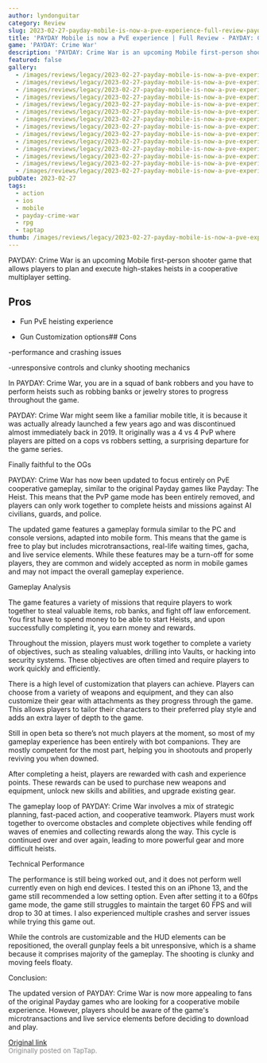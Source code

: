 ```yaml
---
author: lyndonguitar
category: Review
slug: 2023-02-27-payday-mobile-is-now-a-pve-experience-full-review-payday-crime-war
title: 'PAYDAY Mobile is now a PvE experience | Full Review - PAYDAY: Crime War'
game: 'PAYDAY: Crime War'
description: 'PAYDAY: Crime War is an upcoming Mobile first-person shooter game that allows players to plan and execute high-stakes heists in a cooperative multiplayer setting.'
featured: false
gallery:
  - /images/reviews/legacy/2023-02-27-payday-mobile-is-now-a-pve-experience--full-review---payday-crime-war-0.avif
  - /images/reviews/legacy/2023-02-27-payday-mobile-is-now-a-pve-experience--full-review---payday-crime-war-1.avif
  - /images/reviews/legacy/2023-02-27-payday-mobile-is-now-a-pve-experience--full-review---payday-crime-war-2.avif
  - /images/reviews/legacy/2023-02-27-payday-mobile-is-now-a-pve-experience--full-review---payday-crime-war-3.avif
  - /images/reviews/legacy/2023-02-27-payday-mobile-is-now-a-pve-experience--full-review---payday-crime-war-4.avif
  - /images/reviews/legacy/2023-02-27-payday-mobile-is-now-a-pve-experience--full-review---payday-crime-war-5.avif
  - /images/reviews/legacy/2023-02-27-payday-mobile-is-now-a-pve-experience--full-review---payday-crime-war-6.avif
  - /images/reviews/legacy/2023-02-27-payday-mobile-is-now-a-pve-experience--full-review---payday-crime-war-7.avif
  - /images/reviews/legacy/2023-02-27-payday-mobile-is-now-a-pve-experience--full-review---payday-crime-war-8.avif
  - /images/reviews/legacy/2023-02-27-payday-mobile-is-now-a-pve-experience--full-review---payday-crime-war-9.avif
  - /images/reviews/legacy/2023-02-27-payday-mobile-is-now-a-pve-experience--full-review---payday-crime-war-10.avif
  - /images/reviews/legacy/2023-02-27-payday-mobile-is-now-a-pve-experience--full-review---payday-crime-war-11.avif
  - /images/reviews/legacy/2023-02-27-payday-mobile-is-now-a-pve-experience--full-review---payday-crime-war-12.avif
  - /images/reviews/legacy/2023-02-27-payday-mobile-is-now-a-pve-experience--full-review---payday-crime-war-13.avif
pubDate: 2023-02-27
tags:
  - action
  - ios
  - mobile
  - payday-crime-war
  - rpg
  - taptap
thumb: /images/reviews/legacy/2023-02-27-payday-mobile-is-now-a-pve-experience--full-review---payday-crime-war-0.avif
---
```


PAYDAY: Crime War is an upcoming Mobile first-person shooter game that allows players to plan and execute high-stakes heists in a cooperative multiplayer setting.




## Pros



- Fun PvE heisting experience


- Gun Customization options## Cons


-performance and crashing issues

-unresponsive controls and clunky shooting mechanics

In PAYDAY: Crime War, you are in a squad of bank robbers and you have to perform heists such as robbing banks or jewelry stores to progress throughout the game.

PAYDAY: Crime War might seem like a familiar mobile title, it is because it was actually already launched a few years ago and was discontinued almost immediately back in 2019. It originally was a 4 vs 4 PvP where players are pitted on a cops vs robbers setting, a surprising departure for the game series.

Finally faithful to the OGs

PAYDAY: Crime War has now been updated to focus entirely on PvE cooperative gameplay, similar to the original Payday games like Payday: The Heist. This means that the PvP game mode has been entirely removed, and players can only work together to complete heists and missions against AI civilians, guards, and police.

The updated game features a gameplay formula similar to the PC and console versions, adapted into mobile form. This means that the game is free to play but includes microtransactions, real-life waiting times, gacha, and live service elements. While these features may be a turn-off for some players, they are common and widely accepted as norm in mobile games and may not impact the overall gameplay experience.

Gameplay Analysis

The game features a variety of missions that require players to work together to steal valuable items, rob banks, and fight off law enforcement. You first have to spend money to be able to start Heists, and upon successfully completing it, you earn money and rewards.

Throughout the mission, players must work together to complete a variety of objectives, such as stealing valuables, drilling into Vaults, or hacking into security systems. These objectives are often timed and require players to work quickly and efficiently.

There is a high level of customization that players can achieve. Players can choose from a variety of weapons and equipment, and they can also customize their gear with attachments as they progress through the game. This allows players to tailor their characters to their preferred play style and adds an extra layer of depth to the game.

Still in open beta so there’s not much players at the moment, so most of my gameplay experience has been entirely with bot companions. They are mostly competent for the most part, helping you in shootouts and properly reviving you when downed.

After completing a heist, players are rewarded with cash and experience points. These rewards can be used to purchase new weapons and equipment, unlock new skills and abilities, and upgrade existing gear.

The gameplay loop of PAYDAY: Crime War involves a mix of strategic planning, fast-paced action, and cooperative teamwork. Players must work together to overcome obstacles and complete objectives while fending off waves of enemies and collecting rewards along the way. This cycle is continued over and over again, leading to more powerful gear and more difficult heists.

Technical Performance

The performance is still being worked out, and it does not perform well currently even on high end devices. I tested this on an iPhone 13, and the game still recommended a low setting option. Even after setting it to a 60fps game mode, the game still struggles to maintain the target 60 FPS and will drop to 30 at times. I also experienced multiple crashes and server issues while trying this game out.

While the controls are customizable and the HUD elements can be repositioned, the overall gunplay feels a bit unresponsive, which is a shame because it comprises majority of the gameplay. The shooting is clunky and moving feels floaty.

Conclusion:

The updated version of PAYDAY: Crime War is now more appealing to fans of the original Payday games who are looking for a cooperative mobile experience. However, players should be aware of the game's microtransactions and live service elements before deciding to download and play.

[Original link](https://www.taptap.io/post/4659193)<br><span style="font-size: 0.95em; color: #888;">Originally posted on TapTap.</span>